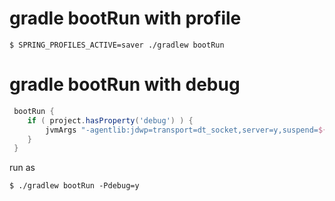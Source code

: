 # gradle bootRun with profile
```shell
$ SPRING_PROFILES_ACTIVE=saver ./gradlew bootRun
```

# gradle bootRun with debug
```groovy
 bootRun {
    if ( project.hasProperty('debug') ) {
        jvmArgs "-agentlib:jdwp=transport=dt_socket,server=y,suspend=${project.property('debug')},,address=5005"
    }
 }
```

run as
```shell
$ ./gradlew bootRun -Pdebug=y
```
